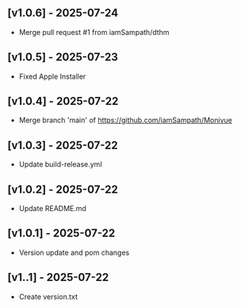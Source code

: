 ## [v1.0.6] - 2025-07-24

- Merge pull request #1 from iamSampath/dthm

## [v1.0.5] - 2025-07-23

- Fixed Apple Installer

## [v1.0.4] - 2025-07-22

- Merge branch 'main' of https://github.com/iamSampath/Monivue

## [v1.0.3] - 2025-07-22

- Update build-release.yml

## [v1.0.2] - 2025-07-22

- Update README.md

## [v1.0.1] - 2025-07-22

- Version update and pom changes

## [v1..1] - 2025-07-22

- Create version.txt

